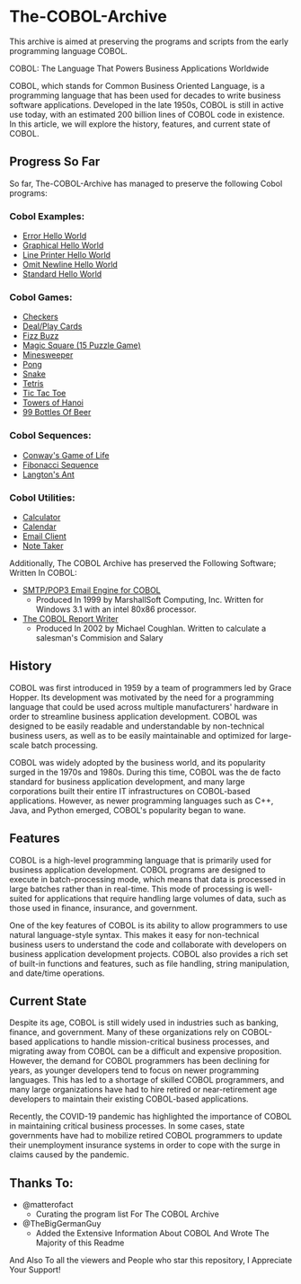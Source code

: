 # The-COBOL-Archive

This archive is aimed at preserving the programs and scripts from the early programming language COBOL.

COBOL: The Language That Powers Business Applications Worldwide

COBOL, which stands for Common Business Oriented Language, is a programming language that has been used for decades to write business software applications. Developed in the late 1950s, COBOL is still in active use today, with an estimated 200 billion lines of COBOL code in existence. In this article, we will explore the history, features, and current state of COBOL.

## Progress So Far

So far, The-COBOL-Archive has managed to preserve the following Cobol programs:
### Cobol Examples:
* [Error Hello World](https://github.com/DillonDepeel/The-COBOL-Program-Archive/blob/main/Cobol%20Examples/Error%20Hello.cob)
* [Graphical Hello World](https://github.com/DillonDepeel/The-COBOL-Program-Archive/blob/main/Cobol%20Examples/Graphical%20Hello.cob)
* [Line Printer Hello World](https://github.com/DillonDepeel/The-COBOL-Program-Archive/blob/main/Cobol%20Examples/Line%20Printer%20Hello.cob)
* [Omit Newline Hello World](https://github.com/DillonDepeel/The-COBOL-Program-Archive/blob/main/Cobol%20Examples/Omit%20Newline%20Hello.cob)
* [Standard Hello World](https://github.com/DillonDepeel/The-COBOL-Program-Archive/blob/main/Cobol%20Examples/Standard%20Hello%20World.cob)
### Cobol Games:
* [Checkers](https://github.com/DillonDepeel/The-COBOL-Program-Archive/blob/main/Cobol%20Games/Checkers.cbl)
* [Deal/Play Cards](https://github.com/DillonDepeel/The-COBOL-Program-Archive/blob/main/Cobol%20Games/Deal%20Playing%20Cards.cob)
* [Fizz Buzz](https://github.com/DillonDepeel/The-COBOL-Archive/blob/main/Cobol%20Games/Fizz%20Buzz.cob)
* [Magic Square (15 Puzzle Game)](https://github.com/DillonDepeel/The-COBOL-Archive/blob/main/Cobol%20Games/Magic%20Square%20(The%2015%20Puzzle%20Game).cob)
* [Minesweeper](https://github.com/DillonDepeel/The-COBOL-Program-Archive/blob/main/Cobol%20Games/Minesweeper.cbl)
* [Pong](https://github.com/DillonDepeel/The-COBOL-Program-Archive/blob/main/Cobol%20Games/Pong.cbl)
* [Snake](https://github.com/DillonDepeel/The-COBOL-Archive/blob/main/Cobol%20Games/Snake.cob)
* [Tetris](https://github.com/DillonDepeel/The-COBOL-Program-Archive/blob/main/Cobol%20Games/Tetris.cbl)
* [Tic Tac Toe](https://github.com/DillonDepeel/The-COBOL-Archive/blob/main/Cobol%20Games/TicTacToe.cob)
* [Towers of Hanoi](https://github.com/DillonDepeel/The-COBOL-Archive/blob/main/Cobol%20Games/Towers%20Of%20Hanoi.cbl)
* [99 Bottles Of Beer](https://github.com/DillonDepeel/The-COBOL-Archive/blob/main/Cobol%20Games/99%20Bottles%20Of%20Beer%20Sequence.cbl)
### Cobol Sequences:
* [Conway's Game of Life](https://github.com/DillonDepeel/The-COBOL-Program-Archive/blob/main/Cobol%20Simulations/Game%20Of%20Life.cob)
* [Fibonacci Sequence](https://github.com/DillonDepeel/The-COBOL-Program-Archive/blob/main/Cobol%20Simulations/Fibonacci%20Sequence.cbl)
* [Langton's Ant](https://github.com/DillonDepeel/The-COBOL-Program-Archive/blob/main/Cobol%20Simulations/Langton's%20Ant.cob)
### Cobol Utilities:
* [Calculator](https://github.com/DillonDepeel/The-COBOL-Program-Archive/blob/main/Cobol%20Utilities/Calculator.cob)
* [Calendar](https://github.com/DillonDepeel/The-COBOL-Program-Archive/blob/main/Cobol%20Utilities/Calendar.cob)
* [Email Client](https://github.com/DillonDepeel/The-COBOL-Program-Archive/blob/main/Cobol%20Utilities/Email%20Client.cob)
* [Note Taker](https://github.com/DillonDepeel/The-COBOL-Program-Archive/blob/main/Cobol%20Utilities/Note%20Taker.cbl)

Additionally, The COBOL Archive has preserved the Following Software; Written In COBOL:

* [SMTP/POP3 Email Engine for COBOL](https://github.com/DillonDepeel/The-COBOL-Archive/tree/main/COBOL%20Mail) 
  - Produced In 1999 by MarshallSoft Computing, Inc. Written for Windows 3.1 with an intel 80x86 processor.
* [The COBOL Report Writer](https://github.com/DillonDepeel/The-COBOL-Archive/tree/main/The%20COBOL%20Report%20Writer)
  - Produced In 2002 by Michael Coughlan. Written to calculate a salesman's Commision and Salary

## History

COBOL was first introduced in 1959 by a team of programmers led by Grace Hopper. Its development was motivated by the need for a programming language that could be used across multiple manufacturers' hardware in order to streamline business application development. COBOL was designed to be easily readable and understandable by non-technical business users, as well as to be easily maintainable and optimized for large-scale batch processing.

COBOL was widely adopted by the business world, and its popularity surged in the 1970s and 1980s. During this time, COBOL was the de facto standard for business application development, and many large corporations built their entire IT infrastructures on COBOL-based applications. However, as newer programming languages such as C++, Java, and Python emerged, COBOL's popularity began to wane.

## Features

COBOL is a high-level programming language that is primarily used for business application development. COBOL programs are designed to execute in batch-processing mode, which means that data is processed in large batches rather than in real-time. This mode of processing is well-suited for applications that require handling large volumes of data, such as those used in finance, insurance, and government.

One of the key features of COBOL is its ability to allow programmers to use natural language-style syntax. This makes it easy for non-technical business users to understand the code and collaborate with developers on business application development projects. COBOL also provides a rich set of built-in functions and features, such as file handling, string manipulation, and date/time operations.

## Current State

Despite its age, COBOL is still widely used in industries such as banking, finance, and government. Many of these organizations rely on COBOL-based applications to handle mission-critical business processes, and migrating away from COBOL can be a difficult and expensive proposition. However, the demand for COBOL programmers has been declining for years, as younger developers tend to focus on newer programming languages. This has led to a shortage of skilled COBOL programmers, and many large organizations have had to hire retired or near-retirement age developers to maintain their existing COBOL-based applications.

Recently, the COVID-19 pandemic has highlighted the importance of COBOL in maintaining critical business processes. In some cases, state governments have had to mobilize retired COBOL programmers to update their unemployment insurance systems in order to cope with the surge in claims caused by the pandemic.

## Thanks To:
* @matterofact 
  - Curating the program list For The COBOL Archive
* @TheBigGermanGuy 
  - Added the Extensive Information About COBOL And Wrote The Majority of this Readme
  
And Also To all the viewers and People who star this repository, I Appreciate Your Support!

